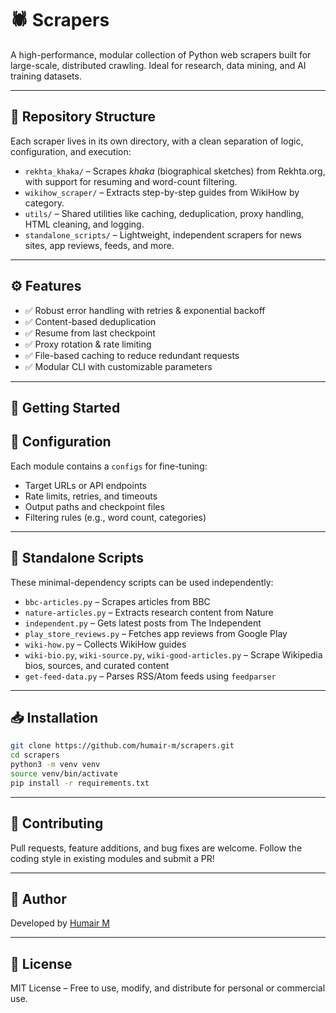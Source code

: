 # 🕷️ Scrapers

A high-performance, modular collection of Python web scrapers built for large-scale, distributed crawling. Ideal for research, data mining, and AI training datasets.

---

## 📁 Repository Structure

Each scraper lives in its own directory, with a clean separation of logic, configuration, and execution:

- `rekhta_khaka/` – Scrapes *khaka* (biographical sketches) from Rekhta.org, with support for resuming and word-count filtering.  
- `wikihow_scraper/` – Extracts step-by-step guides from WikiHow by category.  
- `utils/` – Shared utilities like caching, deduplication, proxy handling, HTML cleaning, and logging.  
- `standalone_scripts/` – Lightweight, independent scrapers for news sites, app reviews, feeds, and more.

---

## ⚙️ Features

- ✅ Robust error handling with retries & exponential backoff  
- ✅ Content-based deduplication  
- ✅ Resume from last checkpoint  
- ✅ Proxy rotation & rate limiting  
- ✅ File-based caching to reduce redundant requests  
- ✅ Modular CLI with customizable parameters  

---

## 🚀 Getting Started



## 🔧 Configuration

Each module contains a `configs` for fine-tuning:

- Target URLs or API endpoints  
- Rate limits, retries, and timeouts  
- Output paths and checkpoint files  
- Filtering rules (e.g., word count, categories)

---

## 📜 Standalone Scripts

These minimal-dependency scripts can be used independently:

- `bbc-articles.py` – Scrapes articles from BBC  
- `nature-articles.py` – Extracts research content from Nature  
- `independent.py` – Gets latest posts from The Independent  
- `play_store_reviews.py` – Fetches app reviews from Google Play  
- `wiki-how.py` – Collects WikiHow guides  
- `wiki-bio.py`, `wiki-source.py`, `wiki-good-articles.py` – Scrape Wikipedia bios, sources, and curated content  
- `get-feed-data.py` – Parses RSS/Atom feeds using `feedparser`  

---

## 📥 Installation

```bash
git clone https://github.com/humair-m/scrapers.git
cd scrapers
python3 -m venv venv
source venv/bin/activate
pip install -r requirements.txt
```

---

## 🤝 Contributing

Pull requests, feature additions, and bug fixes are welcome. Follow the coding style in existing modules and submit a PR!

---

## 🧠 Author

Developed by [Humair M](https://github.com/humair-m)

---

## 📄 License

MIT License – Free to use, modify, and distribute for personal or commercial use.

